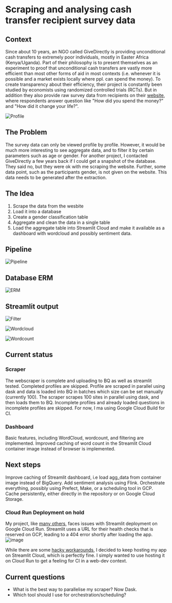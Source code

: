 # Scraping and analysing cash transfer recipient survey data 
## Context
Since about 10 years, an NGO called GiveDirectly is providing unconditional cash transfers to extremely poor individuals, mostly in Easter Africa (Kenya/Uganda). Part of their philosophy is to present themselves as an experiment to proof that unconditional cash transfers are vastly more efficient than most other forms of aid in most contexts (i.e. whenever it is possible and a market exists locally where ppl. can spend the money).
To create transparency about their efficiency, their project is constantly been studied by economists using randomized controlled trials (RCTs). But in addition they also provide raw survey data from recipients on their [website](live.givedirectly.org), where respondents answer question like "How did you spend the money?" and "How did it change your life?".

![Profile](https://user-images.githubusercontent.com/31634583/152777651-4aa12741-c67b-468d-b58f-af093e2dfa6f.png)
## The Problem
The survey data can only be viewed profile by profile. However, it would be much more interesting to see aggregate data, and to filter it by certain parameters such as age or gender.
For another project, I contacted GiveDirectly a few years back if I could get a snapshot of the database. They said no, but they were ok with me scraping the website.
Further, some data point, such as the participants gender, is not given on the website. This data needs to be generated after the extraction.

## The Idea
1. Scrape the data from the wesbite
2. Load it into a database
3. Create a gender classification table
4. Aggregate and clean the data in a single table 
5. Load the aggregate table into Streamlit Cloud and make it available as a dashboard with wordcloud and possibly sentiment data.

## Pipeline
![Pipeline](https://user-images.githubusercontent.com/31634583/159188409-fb204aee-2261-49bc-8e4e-ef16a61d702c.png)


## Database ERM
![ERM](https://user-images.githubusercontent.com/31634583/159188828-51b7dd5f-f7f7-4cd9-a6cd-e657d08a68c5.png)

## Streamlit output
![Filter](https://user-images.githubusercontent.com/31634583/159189268-4fe4ebdc-e8a6-4c03-a140-5dafab79f9e6.png)

![Wordcloud](https://user-images.githubusercontent.com/31634583/159189042-52c00610-c312-447a-a3b3-8b3e16cc55df.png)

![Wordcount](https://user-images.githubusercontent.com/31634583/159189078-d56b8f31-89b8-49ab-ad40-6865ce85b2f5.png)

## Current status
### Scraper
The webscraper is complete and uploading to BQ as well as streamlit tested. Completed profiles are skipped. Profile are scraped in parallel using dask and data is loaded into BQ in batches which size can be set manually (currently 100). The scraper scrapes 100 sites in parallel using dask, and then loads them to BQ. 
Incomplete profiles and already loaded questions in incomplete profiles are skipped.
For now, I ma using Google Cloud Build for CI.

### Dashboard
Basic features, including WordCloud, wordcount, and filtering are implemented.
Improved caching of word count in the Streamlit Cloud container image instead of browser is implemented.

## Next steps
Improve caching of Streamlit dashboard, i.e load agg_data from container image instead of BigQuery.
Add sentiment analysis using Flink.
Orchestrate everything, possibly using Prefect, Make, or a scheduling tool in GCP.
Cache persistently, either directly in the repository or on Google Cloud Storage.

### Cloud Run Deployment on hold
My project, like [many others](https://github.com/streamlit/streamlit/issues/3028), faces issues with Streamlit deployment on Google Cloud Run. Streamlit uses a URL for their health checks that is reserved on GCP, leading to a 404 error shortly after loading the app. 
![image](https://user-images.githubusercontent.com/31634583/160145979-f9e57f34-ba70-448b-9b5b-cd49a71a0f1a.png)

While there are some [hacky workarounds](https://discuss.streamlit.io/t/has-anyone-deployed-to-google-cloud-platform/931/24), I decided to keep hosting my app on Streamlit Cloud, which is perfectly fine. I simply wanted to use hosting it on Cloud Run to get a feeling for CI in a web-dev context.


## Current questions
- What is the best way to parallelise my scraper? Now Dask.
- Which tool should I use for orchestration/scheduling?
